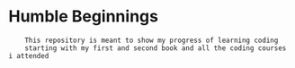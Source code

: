 # Humble Beginnings

        This repository is meant to show my progress of learning coding 
        starting with my first and second book and all the coding courses i attended


